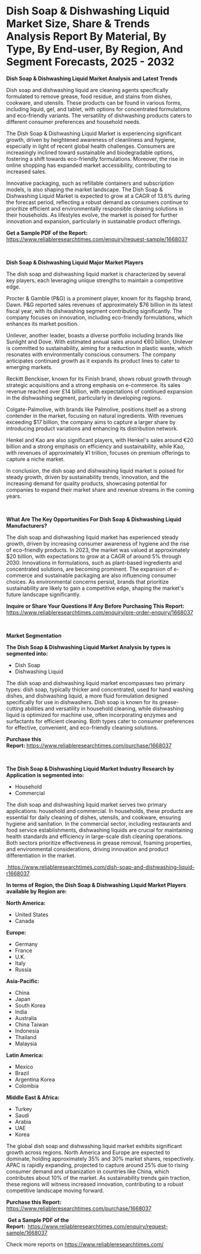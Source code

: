 <p><h1>Dish Soap & Dishwashing Liquid Market Size, Share & Trends Analysis Report By Material, By Type, By End-user, By Region, And Segment Forecasts, 2025 - 2032</h1></p><p><strong>Dish Soap & Dishwashing Liquid Market Analysis and Latest Trends</strong></p>
<p><p>Dish soap and dishwashing liquid are cleaning agents specifically formulated to remove grease, food residue, and stains from dishes, cookware, and utensils. These products can be found in various forms, including liquid, gel, and tablet, with options for concentrated formulations and eco-friendly variants. The versatility of dishwashing products caters to different consumer preferences and household needs.</p><p>The Dish Soap & Dishwashing Liquid Market is experiencing significant growth, driven by heightened awareness of cleanliness and hygiene, especially in light of recent global health challenges. Consumers are increasingly inclined toward sustainable and biodegradable options, fostering a shift towards eco-friendly formulations. Moreover, the rise in online shopping has expanded market accessibility, contributing to increased sales.</p><p>Innovative packaging, such as refillable containers and subscription models, is also shaping the market landscape. The Dish Soap & Dishwashing Liquid Market is expected to grow at a CAGR of 13.6% during the forecast period, reflecting a robust demand as consumers continue to prioritize efficient and environmentally responsible cleaning solutions in their households. As lifestyles evolve, the market is poised for further innovation and expansion, particularly in sustainable product offerings.</p></p>
<p><strong>Get a Sample PDF of the Report:&nbsp;</strong> <a href="https://www.reliableresearchtimes.com/enquiry/request-sample/1668037?utm_campaign=2464&utm_medium=2&utm_source=Github&utm_content=ia&utm_term=08032025&utm_id=dish-soap-dishwashing-liquid">https://www.reliableresearchtimes.com/enquiry/request-sample/1668037</a></p>
<p>&nbsp;</p>
<p><strong>Dish Soap & Dishwashing Liquid Major Market Players</strong></p>
<p><p>The dish soap and dishwashing liquid market is characterized by several key players, each leveraging unique strengths to maintain a competitive edge. </p><p>Procter & Gamble (P&G) is a prominent player, known for its flagship brand, Dawn. P&G reported sales revenues of approximately $76 billion in its latest fiscal year, with its dishwashing segment contributing significantly. The company focuses on innovation, including eco-friendly formulations, which enhances its market position.</p><p>Unilever, another leader, boasts a diverse portfolio including brands like Sunlight and Dove. With estimated annual sales around €60 billion, Unilever is committed to sustainability, aiming for a reduction in plastic waste, which resonates with environmentally conscious consumers. The company anticipates continued growth as it expands its product lines to cater to emerging markets. </p><p>Reckitt Benckiser, known for its Finish brand, shows robust growth through strategic acquisitions and a strong emphasis on e-commerce. Its sales revenue reached over £14 billion, with expectations of continued expansion in the dishwashing segment, particularly in developing regions.</p><p>Colgate-Palmolive, with brands like Palmolive, positions itself as a strong contender in the market, focusing on natural ingredients. With revenues exceeding $17 billion, the company aims to capture a larger share by introducing product variations and enhancing its distribution network.</p><p>Henkel and Kao are also significant players, with Henkel's sales around €20 billion and a strong emphasis on efficiency and sustainability, while Kao, with revenues of approximately ¥1 trillion, focuses on premium offerings to capture a niche market.</p><p>In conclusion, the dish soap and dishwashing liquid market is poised for steady growth, driven by sustainability trends, innovation, and the increasing demand for quality products, showcasing potential for companies to expand their market share and revenue streams in the coming years.</p></p>
<p>&nbsp;</p>
<p><strong>What Are The Key Opportunities For Dish Soap & Dishwashing Liquid Manufacturers?</strong></p>
<p><p>The dish soap and dishwashing liquid market has experienced steady growth, driven by increasing consumer awareness of hygiene and the rise of eco-friendly products. In 2023, the market was valued at approximately $20 billion, with expectations to grow at a CAGR of around 5% through 2030. Innovations in formulations, such as plant-based ingredients and concentrated solutions, are becoming prominent. The expansion of e-commerce and sustainable packaging are also influencing consumer choices. As environmental concerns persist, brands that prioritize sustainability are likely to gain a competitive edge, shaping the market's future landscape significantly.</p></p>
<p><strong>Inquire or Share Your Questions If Any Before Purchasing This Report:</strong> <a href="https://www.reliableresearchtimes.com/enquiry/pre-order-enquiry/1668037?utm_campaign=2464&utm_medium=2&utm_source=Github&utm_content=ia&utm_term=08032025&utm_id=dish-soap-dishwashing-liquid">https://www.reliableresearchtimes.com/enquiry/pre-order-enquiry/1668037</a></p>
<p>&nbsp;</p>
<p><strong>Market Segmentation</strong></p>
<p><strong>The Dish Soap & Dishwashing Liquid Market Analysis by types is segmented into:</strong></p>
<p><ul><li>Dish Soap</li><li>Dishwashing Liquid</li></ul></p>
<p><p>The dish soap and dishwashing liquid market encompasses two primary types: dish soap, typically thicker and concentrated, used for hand washing dishes, and dishwashing liquid, a more fluid formulation designed specifically for use in dishwashers. Dish soap is known for its grease-cutting abilities and versatility in household cleaning, while dishwashing liquid is optimized for machine use, often incorporating enzymes and surfactants for efficient cleaning. Both types cater to consumer preferences for effective, convenient, and eco-friendly cleaning solutions.</p></p>
<p><strong>Purchase this Report:&nbsp;</strong><a href="https://www.reliableresearchtimes.com/purchase/1668037?utm_campaign=2464&utm_medium=2&utm_source=Github&utm_content=ia&utm_term=08032025&utm_id=dish-soap-dishwashing-liquid">https://www.reliableresearchtimes.com/purchase/1668037</a></p>
<p>&nbsp;</p>
<p><strong>The Dish Soap & Dishwashing Liquid Market Industry Research by Application is segmented into:</strong></p>
<p><ul><li>Household</li><li>Commercial</li></ul></p>
<p><p>The dish soap and dishwashing liquid market serves two primary applications: household and commercial. In households, these products are essential for daily cleaning of dishes, utensils, and cookware, ensuring hygiene and sanitation. In the commercial sector, including restaurants and food service establishments, dishwashing liquids are crucial for maintaining health standards and efficiency in large-scale dish cleaning operations. Both sectors prioritize effectiveness in grease removal, foaming properties, and environmental considerations, driving innovation and product differentiation in the market.</p></p>
<p><a href="https://www.reliableresearchtimes.com/dish-soap-and-dishwashing-liquid-r1668037?utm_campaign=2464&utm_medium=2&utm_source=Github&utm_content=ia&utm_term=08032025&utm_id=dish-soap-dishwashing-liquid">&nbsp;https://www.reliableresearchtimes.com/dish-soap-and-dishwashing-liquid-r1668037</a></p>
<p><strong>In terms of Region, the Dish Soap & Dishwashing Liquid Market Players available by Region are:</strong></p>
<p>
    <p> <strong> North America: </strong>
        <ul>
            <li>United States</li>
            <li>Canada</li>
        </ul>
        </p> 
    <p> <strong> Europe: </strong>
        <ul>
            <li>Germany</li>
            <li>France</li>
            <li>U.K.</li>
            <li>Italy</li>
            <li>Russia</li>
        </ul>
        </p> 
    <p> <strong> Asia-Pacific: </strong>
        <ul>
            <li>China</li>
            <li>Japan</li>
            <li>South Korea</li>
            <li>India</li>
            <li>Australia</li>
            <li>China Taiwan</li>
            <li>Indonesia</li>
            <li>Thailand</li>
            <li>Malaysia</li>
        </ul>
        </p> 
    <p> <strong> Latin America: </strong>
        <ul>
            <li>Mexico</li>
            <li>Brazil</li>
            <li>Argentina Korea</li>
            <li>Colombia</li>
        </ul>
        </p> 
    <p> <strong> Middle East & Africa: </strong>
        <ul>
            <li>Turkey</li>
            <li>Saudi</li>
            <li>Arabia</li>
            <li>UAE</li>
            <li>Korea</li>
        </ul>
    </p>
    </p>
<p><p>The global dish soap and dishwashing liquid market exhibits significant growth across regions. North America and Europe are expected to dominate, holding approximately 35% and 30% market shares, respectively. APAC is rapidly expanding, projected to capture around 25% due to rising consumer demand and urbanization in countries like China, which contributes about 10% of the market. As sustainability trends gain traction, these regions will witness increased innovation, contributing to a robust competitive landscape moving forward.</p></p>
<p><strong>Purchase this Report: </strong><a href="https://www.reliableresearchtimes.com/purchase/1668037?utm_campaign=2464&utm_medium=2&utm_source=Github&utm_content=ia&utm_term=08032025&utm_id=dish-soap-dishwashing-liquid">https://www.reliableresearchtimes.com/purchase/1668037</a></p>
<p>&nbsp;<strong>Get a Sample PDF of the Report:&nbsp;&nbsp;</strong><a href="https://www.reliableresearchtimes.com/enquiry/request-sample/1668037?utm_campaign=2464&utm_medium=2&utm_source=Github&utm_content=ia&utm_term=08032025&utm_id=dish-soap-dishwashing-liquid">https://www.reliableresearchtimes.com/enquiry/request-sample/1668037</a></p>
<p><strong></strong></p>
<p>Check more reports on <a href="https://www.reliableresearchtimes.com/?utm_campaign=2464&utm_medium=2&utm_source=Github&utm_content=ia&utm_term=08032025&utm_id=dish-soap-dishwashing-liquid">https://www.reliableresearchtimes.com/</a></p>